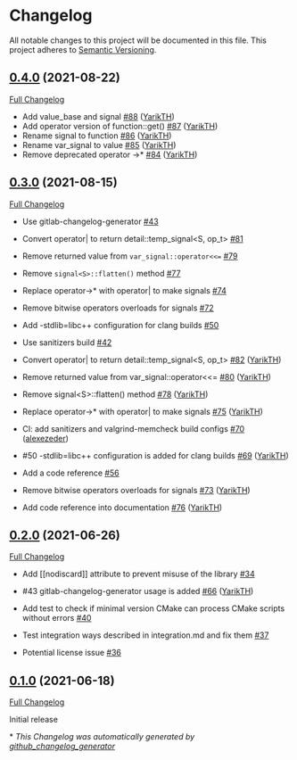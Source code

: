 # Changelog
All notable changes to this project will be documented in this file. This project adheres to [Semantic Versioning](http://semver.org/).

## [0.4.0](https://github.com/YarikTH/ureact/releases/tag/0.4.0) (2021-08-22)

[Full Changelog](https://github.com/YarikTH/ureact/compare/0.3.0...0.4.0)

- Add value\_base and signal [\#88](https://github.com/YarikTH/ureact/pull/88) ([YarikTH](https://github.com/YarikTH))
- Add operator version of function::get\(\) [\#87](https://github.com/YarikTH/ureact/pull/87) ([YarikTH](https://github.com/YarikTH))
- Rename signal to function [\#86](https://github.com/YarikTH/ureact/pull/86) ([YarikTH](https://github.com/YarikTH))
- Rename var\_signal to value [\#85](https://github.com/YarikTH/ureact/pull/85) ([YarikTH](https://github.com/YarikTH))
- Remove deprecated operator -\>\* [\#84](https://github.com/YarikTH/ureact/pull/84) ([YarikTH](https://github.com/YarikTH))

## [0.3.0](https://github.com/YarikTH/ureact/releases/tag/0.3.0) (2021-08-15)

[Full Changelog](https://github.com/YarikTH/ureact/compare/0.2.0...0.3.0)

- Use gitlab-changelog-generator [\#43](https://github.com/YarikTH/ureact/issues/43)
- Convert operator| to return detail::temp\_signal\<S, op\_t\> [\#81](https://github.com/YarikTH/ureact/issues/81)
- Remove returned value from `var_signal::operator<<=` [\#79](https://github.com/YarikTH/ureact/issues/79)
- Remove `signal<S>::flatten()` method [\#77](https://github.com/YarikTH/ureact/issues/77)
- Replace operator-\>\* with operator| to make signals [\#74](https://github.com/YarikTH/ureact/issues/74)
- Remove bitwise operators overloads for signals [\#72](https://github.com/YarikTH/ureact/issues/72)
- Add -stdlib=libc++ configuration for clang builds [\#50](https://github.com/YarikTH/ureact/issues/50)
- Use sanitizers build [\#42](https://github.com/YarikTH/ureact/issues/42)
- Convert operator| to return detail::temp\_signal\<S, op\_t\> [\#82](https://github.com/YarikTH/ureact/pull/82) ([YarikTH](https://github.com/YarikTH))
- Remove returned value from var\_signal::operator\<\<= [\#80](https://github.com/YarikTH/ureact/pull/80) ([YarikTH](https://github.com/YarikTH))
- Remove signal\<S\>::flatten\(\) method [\#78](https://github.com/YarikTH/ureact/pull/78) ([YarikTH](https://github.com/YarikTH))
- Replace operator-\>\* with operator| to make signals [\#75](https://github.com/YarikTH/ureact/pull/75) ([YarikTH](https://github.com/YarikTH))
- CI: add sanitizers and valgrind-memcheck build configs [\#70](https://github.com/YarikTH/ureact/pull/70) ([alexezeder](https://github.com/alexezeder))
- \#50 -stdlib=libc++ configuration is added for clang builds [\#69](https://github.com/YarikTH/ureact/pull/69) ([YarikTH](https://github.com/YarikTH))

- Add a code reference [\#56](https://github.com/YarikTH/ureact/issues/56)

- Remove bitwise operators overloads for signals [\#73](https://github.com/YarikTH/ureact/pull/73) ([YarikTH](https://github.com/YarikTH))
- Add code reference into documentation [\#76](https://github.com/YarikTH/ureact/pull/76) ([YarikTH](https://github.com/YarikTH))

## [0.2.0](https://github.com/YarikTH/ureact/releases/tag/0.2.0) (2021-06-26)

[Full Changelog](https://github.com/YarikTH/ureact/compare/0.1.0...0.2.0)

- Add \[\[nodiscard\]\] attribute to prevent misuse of the library [\#34](https://github.com/YarikTH/ureact/issues/34)
- \#43 gitlab-changelog-generator usage is added [\#66](https://github.com/YarikTH/ureact/pull/66) ([YarikTH](https://github.com/YarikTH))

- Add test to check if minimal version CMake can process CMake scripts without errors [\#40](https://github.com/YarikTH/ureact/issues/40)
- Test integration ways described in integration.md and fix them [\#37](https://github.com/YarikTH/ureact/issues/37)
- Potential license issue [\#36](https://github.com/YarikTH/ureact/issues/36)

## [0.1.0](https://github.com/YarikTH/ureact/releases/tag/0.1.0) (2021-06-18)

[Full Changelog](https://github.com/YarikTH/ureact/compare/275aac5dbfa6d7a0a199faf4744fae84a7a58145...0.1.0)

Initial release



\* *This Changelog was automatically generated by [github_changelog_generator](https://github.com/github-changelog-generator/github-changelog-generator)*
